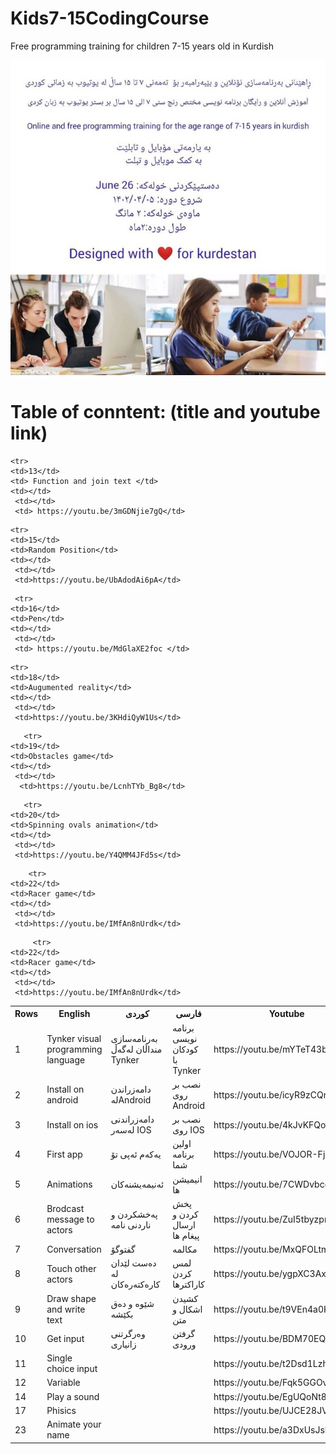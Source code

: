# Kids7-15CodingCourse
Free programming training for children 7-15 years old in Kurdish </br>

![Screenshot](509110bf-1e38-4955-b8b2-3b1440404ad1.jpg)
# Table of conntent: (title and youtube link)</br>


<table>
  <tr>
    <th>Rows</th>
    <th>English</th>
    <th>کوردی</th>
     <th>فارسی</th>
 <th>Youtube</th>
  </tr>
  <tr>
    <td>1</td>
    <td>Tynker visual programming language </td>
    <td>بەرنامەسازی منداڵان لەگەڵ Tynker </td>
        <td>برنامه نویسی کودکان با Tynker</td>
    <td>https://youtu.be/mYTeT43bNHg</td>
  </tr>
  <tr>
    <td>2</td>
    <td>Install on android</td>
    <td>دامەزراندن لەAndroid </td>
     <td>نصب بر روی Android</td>
     <td>https://youtu.be/icyR9zCQrgo</td>
  </tr>

  <tr>
    <td>3</td>
    <td>Install on ios</td>
    <td>دامەزراندنی لەسەر IOS </td>
     <td>نصب بر روی IOS</td>
     <td>https://youtu.be/4kJvKFQog4g</td>
  </tr>

<tr>
    <td>4</td>
    <td>First app</td>
    <td>یەکەم ئەپی تۆ </td>
     <td>اولین برنامه شما</td>
     <td>https://youtu.be/VOJOR-FjxT4</td>
  </tr>


  <tr>
    <td>5</td>
    <td>Animations</td>
    <td>ئەنیمەیشنەکان</td>
     <td>انیمیشن ها </td>
     <td>https://youtu.be/7CWDvbcoRiU</td>
  </tr>
  
  <tr>
    <td>6</td>
    <td>Brodcast message to actors</td>
    <td>پەخشکردن و ناردنی نامە </td>
     <td>پخش کردن و ارسال پیغام ها </td>
     <td>https://youtu.be/ZuI5tbyzpmM</td>
  </tr>


  <tr>
    <td>7</td>
    <td>Conversation</td>
    <td>گفتوگۆ</td>
     <td>مکالمه</td>
     <td>https://youtu.be/MxQFOLtmCDU</td>
  </tr>

<tr>
    <td>8</td>
    <td>Touch other actors</td>
    <td>دەست لێدان لە کارەکتەرەکان </td>
     <td>لمس کردن کاراکترها </td>
     <td>https://youtu.be/ygpXC3AxJxA</td>
  </tr>

<tr>
    <td>9</td>
    <td>Draw shape and write text</td>
    <td>شێوە و دەق بکێشە </td>
     <td>کشیدن اشکال و متن</td>
     <td>https://youtu.be/t9VEn4a0K4M/td>
  </tr>

 <tr>
    <td>10</td>
    <td>Get input</td>
    <td>وەرگرتنی زانیاری </td>
     <td>گرفتن ورودی </td>
     <td>https://youtu.be/BDM70EQdw-U</td>
  </tr>


  <tr>
    <td>11</td>
    <td>Single choice input</td>
    <td></td>
     <td></td>
     <td>https://youtu.be/t2Dsd1Lzhxk</td>
  </tr>

  <tr>
    <td>12</td>
    <td>Variable</td>
    <td></td>
     <td></td>
     <td> https://youtu.be/Fqk5GGOvUEU </td>
  </tr>
  
    <tr>
    <td>13</td>
    <td> Function and join text </td>
    <td></td>
     <td></td>
     <td> https://youtu.be/3mGDNjie7gQ</td>
  </tr>


   <tr>
    <td>14</td>
    <td>Play a sound</td>
    <td></td>
     <td></td>
     <td> https://youtu.be/EgUQoNt8AtE </td>
  </tr>




    <tr>
    <td>15</td>
    <td>Random Position</td>
    <td></td>
     <td></td>
     <td>https://youtu.be/UbAdodAi6pA</td>
  </tr>


     <tr>
    <td>16</td>
    <td>Pen</td>
    <td></td>
     <td></td>
     <td> https://youtu.be/MdGlaXE2foc </td>
  </tr>

   <tr>
    <td>17</td>
    <td>Phisics</td>
    <td></td>
     <td></td>
     <td>https://youtu.be/UJCE28JVrpI</td>
  </tr>

    <tr>
    <td>18</td>
    <td>Augumented reality</td>
    <td></td>
     <td></td>
     <td>https://youtu.be/3KHdiQyW1Us</td>
  </tr>


       <tr>
    <td>19</td>
    <td>Obstacles game</td>
    <td></td>
     <td></td>
      <td>https://youtu.be/LcnhTYb_Bg8</td>
  </tr>

       <tr>
    <td>20</td>
    <td>Spinning ovals animation</td>
    <td></td>
     <td></td>
     <td>https://youtu.be/Y4QMM4JFd5s</td>
  </tr>
  
        <tr>
    <td>22</td>
    <td>Racer game</td>
    <td></td>
     <td></td>
     <td>https://youtu.be/IMfAn8nUrdk</td>
  </tr>

         <tr>
    <td>22</td>
    <td>Racer game</td>
    <td></td>
     <td></td>
     <td>https://youtu.be/IMfAn8nUrdk</td>
  </tr>

   <tr>
    <td>23</td>
    <td>Animate your name</td>
    <td></td>
     <td></td>
     <td>https://youtu.be/a3DxUsJsbb0</td>
  </tr>
  
</table>

